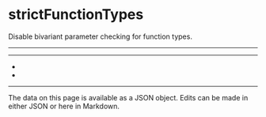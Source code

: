 <!-- Important! Do not modify comment blocks. They are necessary for the transformer to work properly -->

<!-- title -->
# strictFunctionTypes

<!-- shortDescription -->
Disable bivariant parameter checking for function types.

---

<!-- extendedDescription -->


---

<!-- references -->
- []()
- []()
---

<!-- footer -->
The data on this page is available as a JSON object. Edits can be made in either JSON or here in Markdown.
